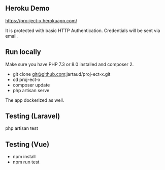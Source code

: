 ## Heroku Demo

https://pro-ject-x.herokuapp.com/

It is protected with basic HTTP Authentication. Credentials will be sent via email.


## Run locally

Make sure you have PHP 7.3 or 8.0 installed and composer 2.

- git clone git@github.com:jartaud/proj-ect-x.git
- cd proj-ect-x
- composer update
- php artisan serve

The app dockerized as well.


## Testing (Laravel)

php artisan test


## Testing (Vue)

- npm install
- npm run test